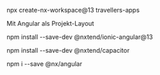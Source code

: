 npx create-nx-workspace@13 travellers-apps

Mit Angular als Projekt-Layout

npm install --save-dev @nxtend/ionic-angular@13

npm install --save-dev @nxtend/capacitor

npm i --save @nx/angular

